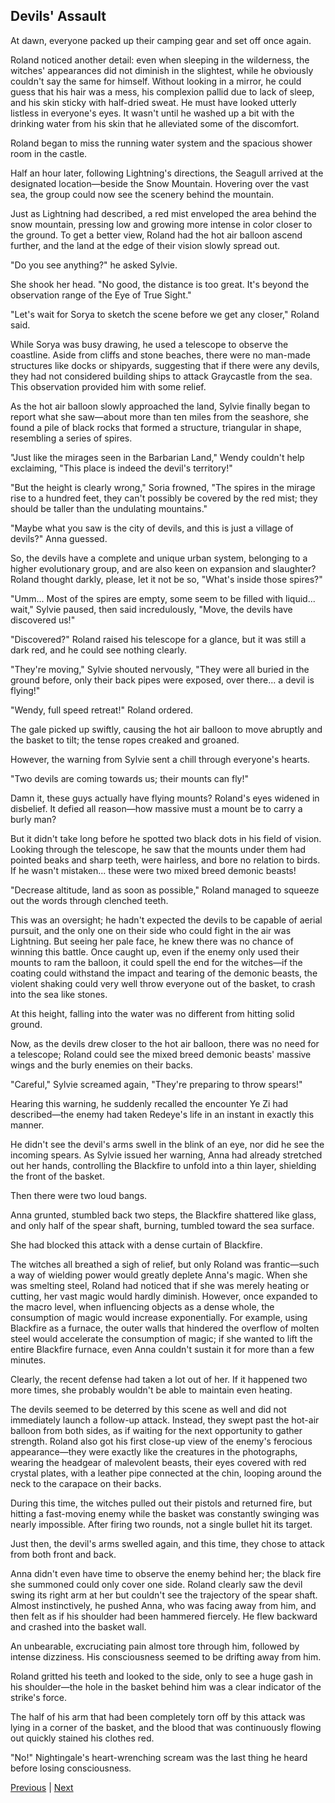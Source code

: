 ## Devils' Assault
At dawn, everyone packed up their camping gear and set off once again.

Roland noticed another detail: even when sleeping in the wilderness, the witches' appearances did not diminish in the slightest, while he obviously couldn't say the same for himself. Without looking in a mirror, he could guess that his hair was a mess, his complexion pallid due to lack of sleep, and his skin sticky with half-dried sweat. He must have looked utterly listless in everyone's eyes. It wasn't until he washed up a bit with the drinking water from his skin that he alleviated some of the discomfort.

Roland began to miss the running water system and the spacious shower room in the castle.



Half an hour later, following Lightning's directions, the Seagull arrived at the designated location—beside the Snow Mountain. Hovering over the vast sea, the group could now see the scenery behind the mountain.



Just as Lightning had described, a red mist enveloped the area behind the snow mountain, pressing low and growing more intense in color closer to the ground. To get a better view, Roland had the hot air balloon ascend further, and the land at the edge of their vision slowly spread out.



"Do you see anything?" he asked Sylvie.



She shook her head. "No good, the distance is too great. It's beyond the observation range of the Eye of True Sight."



"Let's wait for Sorya to sketch the scene before we get any closer," Roland said.



While Sorya was busy drawing, he used a telescope to observe the coastline. Aside from cliffs and stone beaches, there were no man-made structures like docks or shipyards, suggesting that if there were any devils, they had not considered building ships to attack Graycastle from the sea. This observation provided him with some relief.



As the hot air balloon slowly approached the land, Sylvie finally began to report what she saw—about more than ten miles from the seashore, she found a pile of black rocks that formed a structure, triangular in shape, resembling a series of spires.

"Just like the mirages seen in the Barbarian Land," Wendy couldn't help exclaiming, "This place is indeed the devil's territory!"

"But the height is clearly wrong," Soria frowned, "The spires in the mirage rise to a hundred feet, they can't possibly be covered by the red mist; they should be taller than the undulating mountains."

"Maybe what you saw is the city of devils, and this is just a village of devils?" Anna guessed.

So, the devils have a complete and unique urban system, belonging to a higher evolutionary group, and are also keen on expansion and slaughter? Roland thought darkly, please, let it not be so, "What's inside those spires?"

"Umm... Most of the spires are empty, some seem to be filled with liquid... wait," Sylvie paused, then said incredulously, "Move, the devils have discovered us!"

"Discovered?" Roland raised his telescope for a glance, but it was still a dark red, and he could see nothing clearly.

"They're moving," Sylvie shouted nervously, "They were all buried in the ground before, only their back pipes were exposed, over there... a devil is flying!"

"Wendy, full speed retreat!" Roland ordered.



The gale picked up swiftly, causing the hot air balloon to move abruptly and the basket to tilt; the tense ropes creaked and groaned.

However, the warning from Sylvie sent a chill through everyone's hearts.

"Two devils are coming towards us; their mounts can fly!"

Damn it, these guys actually have flying mounts? Roland's eyes widened in disbelief. It defied all reason—how massive must a mount be to carry a burly man?

But it didn't take long before he spotted two black dots in his field of vision. Looking through the telescope, he saw that the mounts under them had pointed beaks and sharp teeth, were hairless, and bore no relation to birds. If he wasn't mistaken... these were two mixed breed demonic beasts!

"Decrease altitude, land as soon as possible," Roland managed to squeeze out the words through clenched teeth.

This was an oversight; he hadn't expected the devils to be capable of aerial pursuit, and the only one on their side who could fight in the air was Lightning. But seeing her pale face, he knew there was no chance of winning this battle. Once caught up, even if the enemy only used their mounts to ram the balloon, it could spell the end for the witches—if the coating could withstand the impact and tearing of the demonic beasts, the violent shaking could very well throw everyone out of the basket, to crash into the sea like stones.

At this height, falling into the water was no different from hitting solid ground.

Now, as the devils drew closer to the hot air balloon, there was no need for a telescope; Roland could see the mixed breed demonic beasts' massive wings and the burly enemies on their backs.



"Careful," Sylvie screamed again, "They're preparing to throw spears!"

Hearing this warning, he suddenly recalled the encounter Ye Zi had described—the enemy had taken Redeye's life in an instant in exactly this manner.

He didn't see the devil's arms swell in the blink of an eye, nor did he see the incoming spears. As Sylvie issued her warning, Anna had already stretched out her hands, controlling the Blackfire to unfold into a thin layer, shielding the front of the basket.

Then there were two loud bangs.

Anna grunted, stumbled back two steps, the Blackfire shattered like glass, and only half of the spear shaft, burning, tumbled toward the sea surface.

She had blocked this attack with a dense curtain of Blackfire.

The witches all breathed a sigh of relief, but only Roland was frantic—such a way of wielding power would greatly deplete Anna's magic. When she was smelting steel, Roland had noticed that if she was merely heating or cutting, her vast magic would hardly diminish. However, once expanded to the macro level, when influencing objects as a dense whole, the consumption of magic would increase exponentially. For example, using Blackfire as a furnace, the outer walls that hindered the overflow of molten steel would accelerate the consumption of magic; if she wanted to lift the entire Blackfire furnace, even Anna couldn't sustain it for more than a few minutes.

Clearly, the recent defense had taken a lot out of her. If it happened two more times, she probably wouldn't be able to maintain even heating.

The devils seemed to be deterred by this scene as well and did not immediately launch a follow-up attack. Instead, they swept past the hot-air balloon from both sides, as if waiting for the next opportunity to gather strength. Roland also got his first close-up view of the enemy's ferocious appearance—they were exactly like the creatures in the photographs, wearing the headgear of malevolent beasts, their eyes covered with red crystal plates, with a leather pipe connected at the chin, looping around the neck to the carapace on their backs.



During this time, the witches pulled out their pistols and returned fire, but hitting a fast-moving enemy while the basket was constantly swinging was nearly impossible. After firing two rounds, not a single bullet hit its target.

Just then, the devil's arms swelled again, and this time, they chose to attack from both front and back.

Anna didn't even have time to observe the enemy behind her; the black fire she summoned could only cover one side. Roland clearly saw the devil swing its right arm at her but couldn't see the trajectory of the spear shaft. Almost instinctively, he pushed Anna, who was facing away from him, and then felt as if his shoulder had been hammered fiercely. He flew backward and crashed into the basket wall.

An unbearable, excruciating pain almost tore through him, followed by intense dizziness. His consciousness seemed to be drifting away from him.

Roland gritted his teeth and looked to the side, only to see a huge gash in his shoulder—the hole in the basket behind him was a clear indicator of the strike's force.

The half of his arm that had been completely torn off by this attack was lying in a corner of the basket, and the blood that was continuously flowing out quickly stained his clothes red.

"No!" Nightingale's heart-wrenching scream was the last thing he heard before losing consciousness.





[Previous](CH0293.md) | [Next](CH0295.md)
